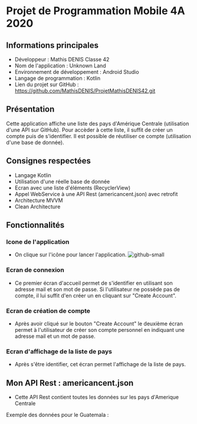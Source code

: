 # Projet de Programmation Mobile 4A 2020

## Informations principales 
- Développeur : Mathis DENIS Classe 42
- Nom de l'application : Unknown Land
- Environnement de développement : Android Studio 
- Langage de programmation : Kotlin
- Lien du projet sur GitHub : https://github.com/MathisDENIS/ProjetMathisDENIS42.git
## Présentation 
Cette application affiche une liste des pays d'Amérique Centrale (utilisation d'une API sur GitHub). Pour accèder à cette liste, il suffit de créer un compte puis de s'identifier. Il est possible de réutiliser ce compte (utilisation d'une base de donnée).
## Consignes respectées
- Langage Kotlin
- Utilisation d'une réelle base de donnée
- Ecran avec une liste d'éléments (RecyclerView)
- Appel WebService à une API Rest (americancent.json) avec retrofit
- Architecture MVVM
- Clean Architecture
## Fonctionnalités
### Icone de l'application
- On clique sur l'icône pour lancer l'application.
![github-small](https://github.com/MathisDENIS/ProjetMathisDENIS42/issues/1#issue-776373851)


### Ecran de connexion
- Ce premier écran d'accueil permet de s'identifier en utilisant son adresse mail et son mot de passe. Si l'utilisateur ne possède pas de compte, il lui suffit d'en créer un en cliquant sur "Create Account".






### Ecran de création de compte
- Après avoir cliqué sur le bouton "Create Account" le deuxième écran permet à l'utilisateur de créer son compte personnel en indiquant une adresse mail et un mot de passe.



### Ecran d'affichage de la liste de pays 
- Après s'être identifier, cet écran permet l'affichage de la liste de pays.




## Mon API Rest : americancent.json
- Cette API Rest contient toutes les données sur les pays d'Amerique Centrale

Exemple des données pour le Guatemala :

